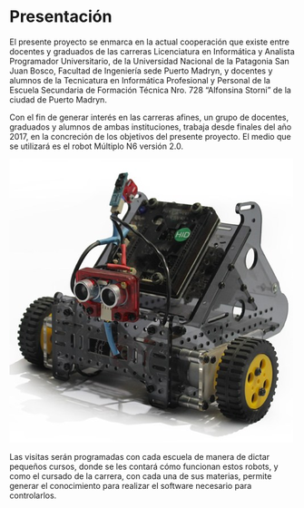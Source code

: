 # Presentación
El presente proyecto se enmarca en la actual cooperación que existe entre docentes y graduados de las carreras Licenciatura en Informática y Analista Programador Universitario, de la Universidad Nacional de la Patagonia San Juan Bosco, Facultad de Ingeniería sede Puerto Madryn, y docentes y alumnos de la Tecnicatura en Informática Profesional y Personal de la Escuela Secundaria de Formación Técnica Nro. 728 “Alfonsina Storni” de la ciudad de Puerto Madryn.

Con el fin de generar interés en las carreras afines, un grupo de docentes, graduados y alumnos de ambas instituciones, trabaja desde finales del año 2017, en la concreción de los objetivos del presente proyecto. El medio que se utilizará es el robot Múltiplo N6 versión 2.0.

![Robot Multiplo N6](https://github.com/proyecto-futbol-unpsjb/website/blob/master/img/n6max6_500x0.jpg)

Las visitas serán programadas con cada escuela de manera de dictar pequeños cursos, donde se les contará cómo funcionan estos robots, y como el cursado de la carrera, con cada una de sus materias, permite generar el conocimiento para realizar el software necesario para controlarlos.
